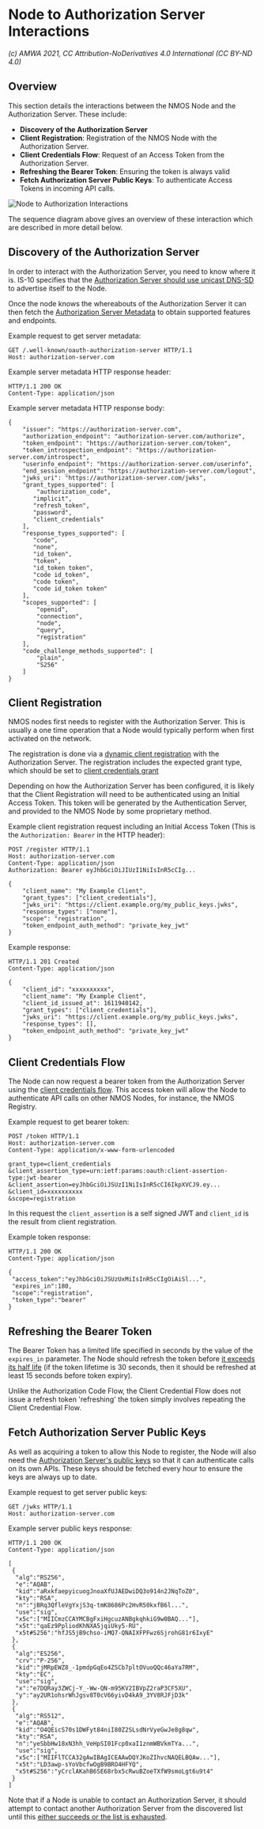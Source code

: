# Node to Authorization Server Interactions  
_(c) AMWA 2021, CC Attribution-NoDerivatives 4.0 International (CC BY-ND 4.0)_
## Overview
This section details the interactions between the NMOS Node and the Authorization Server. These include:

 - **Discovery of the Authorization Server**
 - **Client Registration**: Registration of the NMOS Node with the Authorization Server.
 - **Client Credentials Flow**: Request of an Access Token from the Authorization Server.
 - **Refreshing the Bearer Token**: Ensuring the token is always valid 
- **Fetch Authorization Server Public Keys**: To authenticate Access Tokens in incoming API calls.

![Node to Authorization Interactions](./images/client_credentials_flow.png)

The sequence diagram above gives an overview of these interaction which are described in more detail below.
## Discovery of the Authorization Server
In order to interact with the Authorization Server, you need to know where it is.  IS-10 specifies that the [Authorization Server should use unicast DNS-SD](https://specs.amwa.tv/is-10/branches/v1.0-dev/docs/3.0._Discovery.html#dns-sd-advertisemen) to advertise itself to the  Node.

Once the node knows the whereabouts of the Authorization Server it can then fetch the [Authorization Server Metadata](https://specs.amwa.tv/is-10/branches/v1.0-dev/docs/3.0._Discovery.html#authorization-server-metadata-endpoint) to obtain supported features and endpoints.

Example request to get server metadata:

    GET /.well-known/oauth-authorization-server HTTP/1.1
    Host: authorization-server.com

Example server metadata HTTP response header:

	HTTP/1.1 200 OK
	Content-Type: application/json

Example server metadata HTTP response body:
```
{
    "issuer": "https://authorization-server.com",
    "authorization_endpoint": "authorization-server.com/authorize",
    "token_endpoint": "https://authorization-server.com/token",
    "token_introspection_endpoint": "https://authorization-server.com/introspect",
  	"userinfo_endpoint": "https://authorization-server.com/userinfo",
  	"end_session_endpoint": "https://authorization-server.com/logout",
  	"jwks_uri": "https://authorization-server.com/jwks",	  
  	"grant_types_supported": [
	    "authorization_code",
 	   "implicit",
 	   "refresh_token",
 	   "password",
 	   "client_credentials"
  	],
  	"response_types_supported": [
 	   "code",
	   "none",
	   "id_token",
	   "token",
	   "id_token token",
	   "code id_token",
	   "code token",
	   "code id_token token"
  	],	  
  	"scopes_supported": [
	    "openid",
	    "connection",
	    "node",
	    "query",
	    "registration"
    ],
    "code_challenge_methods_supported": [
        "plain",
        "S256"
  	]
}
```
## Client Registration 
NMOS nodes first needs to register with the Authorization Server.  This is usually a one time operation that a Node would typically perform when first activated on the network.

The registration is done via a [dynamic client registration](https://specs.amwa.tv/is-10/branches/v1.0-dev/docs/4.2._Behaviour_-_Clients.html#client-registration) with the Authorization Server. The registration includes the expected grant type, which should be set to  [client credentials grant](https://specs.amwa.tv/is-10/branches/v1.0-dev/docs/4.2._Behaviour_-_Clients.html#client-credentials)

Depending on how the Authorization Server has been configured, it is likely that the Client Registration will need to be authenticated using an Initial Access Token.  This token will be generated by the Authentication Server, and provided to the NMOS Node by some proprietary method. 

Example client registration request including an Initial Access Token (This is the `Authorization: Bearer` in the HTTP header):

    POST /register HTTP/1.1
    Host: authorization-server.com
    Content-Type: application/json
    Authorization: Bearer eyJhbGciOiJIUzI1NiIsInR5cCIg...
```    
{
    "client_name": "My Example Client",
    "grant_types": ["client_credentials"],
    "jwks_uri": "https://client.example.org/my_public_keys.jwks",
    "response_types": ["none"],
    "scope": "registration",
    "token_endpoint_auth_method": "private_key_jwt"
}
```
Example response:

    HTTP/1.1 201 Created
    Content-Type: application/json
```    	
{
    "client_id": "xxxxxxxxxx",
    "client_name": "My Example Client",
    "client_id_issued_at": 1611940142,
    "grant_types": ["client_credentials"],
    "jwks_uri": "https://client.example.org/my_public_keys.jwks",
    "response_types": [],
    "token_endpoint_auth_method": "private_key_jwt"
}
```
## Client Credentials Flow
The Node can now request a bearer token from the Authorization Server using the [client credentials flow](https://specs.amwa.tv/is-10/branches/v1.0-dev/docs/4.3._Behaviour_-_Token_Requests.html#access-token-request-and-response). This access token will allow the Node to authenticate API calls on other NMOS Nodes, for instance, the NMOS Registry.

Example request to get bearer token:

	POST /token HTTP/1.1
	Host: authorization-server.com
    Content-Type: application/x-www-form-urlencoded
    
    grant_type=client_credentials
    &client_assertion_type=urn:ietf:params:oauth:client-assertion-type:jwt-bearer
    &client_assertion=eyJhbGciOiJSUzI1NiIsInR5cCI6IkpXVCJ9.ey...
    &client_id=xxxxxxxxxx
    &scope=registration

In this request the `client_assertion` is a self signed JWT and `client_id` is the result from client registration.

Example token response:

	HTTP/1.1 200 OK
	Content-Type: application/json
	
	{
	 "access_token":"eyJhbGciOiJSUzUxMiIsInR5cCIgOiAiSl...",
	 "expires_in":180,
	 "scope":"registration",
	 "token_type":"bearer"
	}

## Refreshing the Bearer Token
The Bearer Token has a limited life specified in seconds by the value of the `expires_in` parameter.  The Node should refresh the token before [it exceeds its half life](https://specs.amwa.tv/is-10/branches/v1.0-dev/docs/4.4._Behaviour_-_Access_Tokens.html#access-token-lifetime) (if the token lifetime is 30 seconds, then it should be refreshed at least 15 seconds before token expiry). 

Unlike the Authorization Code Flow, the Client Credential Flow does not issue a refresh token 'refreshing' the token simply involves repeating the Client Credential Flow.

## Fetch Authorization Server Public Keys
As well as acquiring a token to allow this Node to register, the Node will also need the [Authorization Server's public keys](https://specs.amwa.tv/is-10/branches/v1.0-dev/docs/4.5._Behaviour_-_Resource_Servers.html#public-keys) so that it can authenticate calls on its own APIs.  These keys should be fetched every hour to ensure the keys are always up to date.

Example request to get server public keys:

	GET /jwks HTTP/1.1
    Host: authorization-server.com
    
Example server public keys response:

	HTTP/1.1 200 OK
	Content-Type: application/json

	[
	 {
	  "alg":"RS256",
	  "e":"AQAB",
	  "kid":"aRxkfaepyicuogJnoaXfUJAEDwiDQ3o914n2JNqToZ0",
	  "kty":"RSA",
	  "n":"jBRq3QfleVgYxjS3q-tmK8686Pc2HvR50kxfB6l...",
	  "use":"sig",
	  "x5c":["MIICmzCCAYMCBgFxiHgcuzANBgkqhkiG9w0BAQ..."],
	  "x5t":"qaEz9PpliodKhNXA5jqiUky5-RU",
	  "x5t#S256":"hfJS5jB9chso-iMQ7-QNAIXFPFwz6SjrohG81r6IxyE"
	 },
	 {
	  "alg":"ES256",
	  "crv":"P-256",
	  "kid":"jMRpEWZ8_-1pmdpGqEo4ZSCb7pltOVuoQQc46aYa7RM",
	  "kty":"EC",
	  "use":"sig",
	  "x":"e7DQRay3ZWCj-Y_-Ww-QN-m95KV2IBVpZ2raP3CF5XU",
	  "y":"ay2UR1ohsrWhJgsv8T0cV66yivD4kA9_3YV8RJFjD3k"
	 },
	 {
	  "alg":"RS512",
	  "e":"AQAB",
	  "kid":"O4QEicS70s1DWFyt84niI80Z2SLsdNrVyeGwJe8g8qw",
	  "kty":"RSA",
	  "n":"yeSbbHw18xN3hh_VeHpSI01Fcp0xaI1znmWBVkmTYa...",
	  "use":"sig",
	  "x5c":["MIIFlTCCA32gAwIBAgICEAAwDQYJKoZIhvcNAQELBQAw..."],
	  "x5t":"LD3awp-sYoVbcfwOgB9BRO4HFYQ",
	  "x5t#S256":"yCrclAKahB6SE68rbx5cRwuBZoeTXfW9smoLgt6u9t4"
	 }
	]

Note that if a Node is unable to contact an Authorization Server, it should attempt to contact another Authorization Server from the discovered list until this [either succeeds or the list is exhausted](https://specs.amwa.tv/is-10/branches/v1.0-dev/docs/4.5._Behaviour_-_Resource_Servers.html#public-keys). 
<!--stackedit_data:
eyJkaXNjdXNzaW9ucyI6eyJKZTVCdHRuMm9zcFNCcW9uIjp7In
RleHQiOiJ7XG5cdCBcImlzc3VlclwiOiBcImh0dHBzOi8vYXV0
aG9yaXphdGlvbi1zZXJ2ZXIuY29tXCIsXG5cdCBcImF1dGhvcm
l6YXRpb25fZW5kcG9pbnRcIjogXCLigKYiLCJzdGFydCI6MTcw
MiwiZW5kIjoyNjg4fX0sImNvbW1lbnRzIjp7InZoOUVhNG1VUX
h1WXp1R0MiOnsiZGlzY3Vzc2lvbklkIjoiSmU1QnR0bjJvc3BT
QnFvbiIsInN1YiI6ImdoOjY0NDEwMTE5IiwidGV4dCI6InB1bG
wgdGhlc2Ugb3V0IGludG8gZXhhbXBsZSBmaWxlcyIsImNyZWF0
ZWQiOjE2MTI5NTc0MDIyMzZ9fSwiaGlzdG9yeSI6Wy05MTY2OD
c4ODIsMTIyNTEzMTY2M119
-->